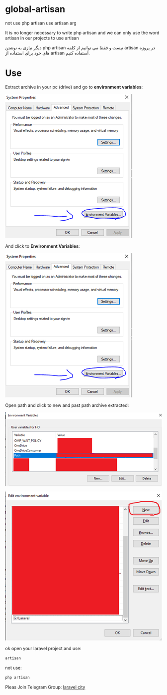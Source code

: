# global-artisan
not use php artisan use artisan arg


It is no longer necessary to write php artisan and we can only use the word artisan in our projects to use artisan


دیگر نیازی به نوشتن php artisan نیست و فقط می توانیم از کلمه artisan در پروژه های خود برای استفاده از artisan استفاده کنیم.


# Use

Extract archive in your pc (drive) and go to **environment variables**:

![Search windows environment variables](https://raw.githubusercontent.com/DevNull-IR/dev-static-app/main/Untitled.png)

And click to **Environment Variables**:

![environment variables](https://raw.githubusercontent.com/DevNull-IR/dev-static-app/main/0.png)

Open path and click to new and past path archive extracted:

![environment variables](https://raw.githubusercontent.com/DevNull-IR/dev-static-app/main/ss.png)

![environment variables path](https://raw.githubusercontent.com/DevNull-IR/dev-static-app/main/asd.png)

ok open your laravel project and use:
```bash
artisan
```
not use:
```bash
php artisan
```


Pleas Join Telegram Group: [laravel city](https://t.me/laravel_city)
